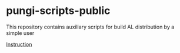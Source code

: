 # pungi-scripts-public
This repository contains auxiliary scripts for build AL distribution by a simple user

[Instruction](https://wiki.almalinux.org/development/Build-AL-distribution.html)
